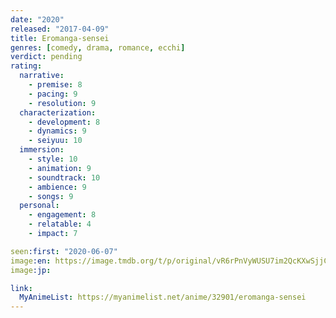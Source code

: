 ```yaml
---
date: "2020"
released: "2017-04-09"
title: Eromanga-sensei
genres: [comedy, drama, romance, ecchi]
verdict: pending
rating:
  narrative:
    - premise: 8
    - pacing: 9
    - resolution: 9
  characterization:
    - development: 8
    - dynamics: 9
    - seiyuu: 10
  immersion:
    - style: 10
    - animation: 9
    - soundtrack: 10
    - ambience: 9
    - songs: 9
  personal:
    - engagement: 8
    - relatable: 4
    - impact: 7

seen:first: "2020-06-07"
image:en: https://image.tmdb.org/t/p/original/vR6rPnVyWUSU7im2QcKXwSjjCXM.jpg
image:jp:

link:
  MyAnimeList: https://myanimelist.net/anime/32901/eromanga-sensei
---
```

